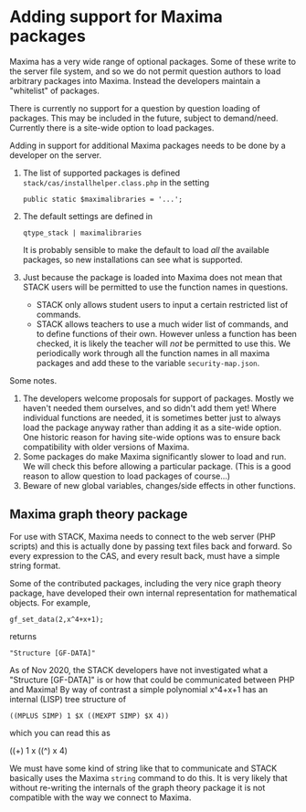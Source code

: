 # Adding support for Maxima packages

Maxima has a very wide range of optional packages.  Some of these write to the server file system, and so we do not permit question authors to load arbitrary packages into Maxima.  Instead the developers maintain a "whitelist" of packages.

There is currently no support for a question by question loading of packages.  This may be included in the future, subject to demand/need.  Currently there is a site-wide option to load packages.

Adding in support for additional Maxima packages needs to be done by a developer on the server.

1. The list of supported packages is defined `stack/cas/installhelper.class.php` in the setting

   `public static $maximalibraries = '...';`

2. The default settings are defined in 

   `qtype_stack | maximalibraries`

   It is probably sensible to make the default to load *all* the available packages, so new installations can see what is supported. 

3. Just because the package is loaded into Maxima does not mean that STACK users will be permitted to use the function names in questions.
   * STACK only allows student users to input a certain restricted list of commands.
   * STACK allows teachers to use a much wider list of commands, and to define functions of their own.  However unless a function has been checked, it is likely the teacher will _not_ be permitted to use this.  We periodically work through all the function names in all maxima packages and add these to the variable `security-map.json`.

Some notes.

1. The developers welcome proposals for support of packages.  Mostly we haven't needed them ourselves, and so didn't add them yet!  Where individual functions are needed, it is sometimes better just to always load the package anyway rather than adding it as a site-wide option.  One historic reason for having site-wide options was to ensure back compatibility with older versions of Maxima.
2. Some packages do make Maxima significantly slower to load and run.  We will check this before allowing a particular package.  (This is a good reason to allow question to load packages of course...)
3. Beware of new global variables, changes/side effects in other functions.

## Maxima graph theory package

For use with STACK, Maxima needs to connect to the web server (PHP scripts) and this is actually done by passing text files back and forward.  So every expression to the CAS, and every result back, must have a simple string format.

Some of the contributed packages, including the very nice graph theory package, have developed their own internal representation for mathematical objects.  For example,

    gf_set_data(2,x^4+x+1);

returns

    "Structure [GF-DATA]"

As of Nov 2020, the STACK developers have not investigated what a "Structure [GF-DATA]" is or how that could be communicated between PHP and Maxima!  By way of contrast a simple polynomial x^4+x+1 has an internal (LISP) tree structure of

    ((MPLUS SIMP) 1 $X ((MEXPT SIMP) $X 4))

which you can read this as

   ((+) 1 x ((^) x 4)

We must have some kind of string like that to communicate and STACK basically uses the Maxima `string` command to do this.  It is very likely that without re-writing the internals of the graph theory package it is not compatible with the way we connect to Maxima.
